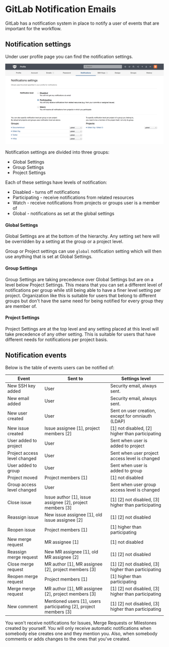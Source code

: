 # GitLab Notification Emails

GitLab has a notification system in place to notify a user of events that are important for the workflow.

## Notification settings

Under user profile page you can find the notification settings.

![notification settings](notifications/settings.png)

Notification settings are divided into three groups:

* Global Settings
* Group Settings
* Project Settings

Each of these settings have levels of notification:

* Disabled - turns off notifications
* Participating - receive notifications from related resources
* Watch - receive notifications from projects or groups user is a member of
* Global - notifications as set at the global settings

#### Global Settings

Global Settings are at the bottom of the hierarchy.
Any setting set here will be overridden by a setting at the group or a project level.

Group or Project settings can use `global` notification setting which will then use
anything that is set at Global Settings.

#### Group Settings

Group Settings are taking precedence over Global Settings but are on a level below Project Settings.
This means that you can set a different level of notifications per group while still being able
to have a finer level setting per project.
Organization like this is suitable for users that belong to different groups but don't have the
same need for being notified for every group they are member of.

#### Project Settings

Project Settings are at the top level and any setting placed at this level will take precedence of any
other setting.
This is suitable for users that have different needs for notifications per project basis.

## Notification events

Below is the table of events users can be notified of:

| Event                        | Sent to                                                           | Settings level               |
|------------------------------|-------------------------------------------------------------------|------------------------------|
| New SSH key added            | User                                                              | Security email, always sent. |
| New email added              | User                                                              | Security email, always sent. |
| New user created             | User                                                              | Sent on user creation, except for omniauth (LDAP)|
| New issue created            | Issue assignee [1], project members [2]                           | [1] not disabled, [2] higher than participating |
| User added to project        | User                                                              | Sent when user is added to project |
| Project access level changed | User                                                              | Sent when user project access level is changed |
| User added to group          | User                                                              | Sent when user is added to group |
| Project moved                | Project members [1]                                               | [1] not disabled |
| Group access level changed   | User                                                              | Sent when user group access level is changed |
| Close issue                  | Issue author [1], issue assignee [2], project members [3]         | [1] [2] not disabled, [3] higher than participating |
| Reassign issue               | New issue assignee [1], old issue assignee [2]                    | [1] [2] not disabled |
| Reopen issue                 | Project members [1]                                               | [1] higher than participating |
| New merge request            | MR assignee [1]                                                   | [1] not disabled |
| Reassign merge request       | New MR assignee [1], old MR assignee [2]                          | [1] [2] not disabled |
| Close merge request          | MR author [1], MR assignee [2], project members [3]               | [1] [2] not disabled, [3] higher than participating |
| Reopen merge request         | Project members [1]                                               | [1] higher than participating |
| Merge merge request          | MR author [1], MR assignee [2], project members [3]               | [1] [2] not disabled, [3] higher than participating |
| New comment                  | Mentioned users [1], users participating [2], project members [3] | [1] [2] not disabled, [3] higher than participating |

You won't receive notifications for Issues, Merge Requests or Milestones created by yourself. You will only receive automatic notifications when somebody else creates one and they mention you. Also, when somebody comments or adds changes to the ones that you've created. 
